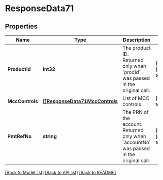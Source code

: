 # ResponseData71

## Properties
Name | Type | Description | Notes
------------ | ------------- | ------------- | -------------
**ProductId** | **int32** | The product ID. Returned only when &#x60;prodId&#x60; was passed in the original call. | [optional] [default to null]
**MccControls** | [**[]ResponseData71MccControls**](ResponseData71_mcc_controls.md) | List of MCC controls | [default to null]
**PmtRefNo** | **string** | The PRN of the account. Returned only when &#x60;accountNo&#x60; was passed in the original call. | [optional] [default to null]

[[Back to Model list]](../README.md#documentation-for-models) [[Back to API list]](../README.md#documentation-for-api-endpoints) [[Back to README]](../README.md)

